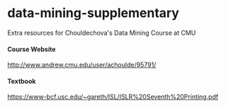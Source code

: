 # data-mining-supplementary
Extra resources for Chouldechova's Data Mining Course at CMU


#### Course Website
http://www.andrew.cmu.edu/user/achoulde/95791/


#### Textbook
https://www-bcf.usc.edu/~gareth/ISL/ISLR%20Seventh%20Printing.pdf
